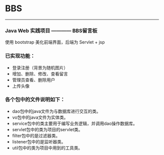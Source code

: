 # BBS
---

### Java Web 实践项目 ———— BBS留言板

使用 bootstrap 美化前端界面，后端为 Servlet + jsp

### 已实现功能：

- 登录注册（背景为随机图片）
- 增加、删除、修改、查看留言
- 管理员查看、删除用户
- 上传头像

### 各个包中的文件说明如下：

- dao包中的java文件为与数据库进行交互的类。
- vo包中的java文件为实体类。
- service包中的类主要用于编写业务逻辑，并调用dao操作数据库。
- servlet包中的类为项目的servlet类。
- filter包中的是过滤器类。
- listener包中的是监听器类。
- util包中的类为项目中用到的工具类。
